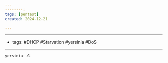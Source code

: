 ```yaml
---
--------:
tags: [pentest]
created: 2024-12-21

---
```

-------------------
- tags: #DHCP #Starvation #yersinia #DoS
------------

```
yersinia -G
```


